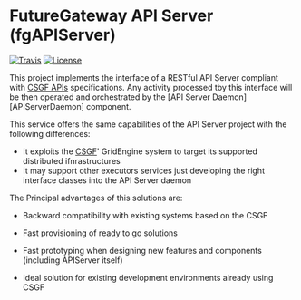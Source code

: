 # FutureGateway API Server (fgAPIServer)
[![Travis](http://img.shields.io/travis/FutureGateway/geAPIServer/master.png)](https://travis-ci.org/FutureGateway/fgAPIServer)
[![License](https://img.shields.io/github/license/FutureGateway/geAPIServer.svg?style?flat)](http://www.apache.org/licenses/LICENSE-2.0.txt)

This project implements the interface of a RESTful API Server compliant with [CSGF APIs][specs] specifications. Any activity processed tby this interface will be then operated and orchestrated by the [API Server Daemon][APIServerDaemon] component.

This service offers the same capabilities of the API Server project with the following differences:
 - It exploits the [CSGF][CSGF]' GridEngine system to target its supported distributed ifnrastructures
 - It may support other executors services just developing the right interface classes into the API Server daemon

The Principal advantages of this solutions are:

 - Backward compatibility with existing systems based on the CSGF
 - Fast provisioning of ready to go solutions
 - Fast prototyping when designing new features and components (including APIServer itself)
 - Ideal solution for existing development environments already using CSGF

   [specs]: <http://docs.csgfapis.apiary.io/#reference/v1.0/application/create-a-task>
   [CSGF]: <https://www.catania-science-gateways.it>
   [API Server Daemon]: <https://github.com/FutureGateway/APIServerDaemon>

